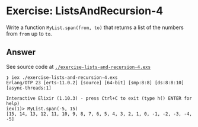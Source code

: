 # Exercise: ListsAndRecursion-4

Write a function `MyList.span(from, to)` that returns a list of the numbers from `from` up to `to`.

## Answer

See source code at [`./exercise-lists-and-recursion-4.exs`](./exercise-lists-and-recursion-4.exs)
```
❯ iex ./exercise-lists-and-recursion-4.exs
Erlang/OTP 23 [erts-11.0.2] [source] [64-bit] [smp:8:8] [ds:8:8:10] [async-threads:1]

Interactive Elixir (1.10.3) - press Ctrl+C to exit (type h() ENTER for help)
iex(1)> MyList.span(-5, 15)
[15, 14, 13, 12, 11, 10, 9, 8, 7, 6, 5, 4, 3, 2, 1, 0, -1, -2, -3, -4, -5]
```
